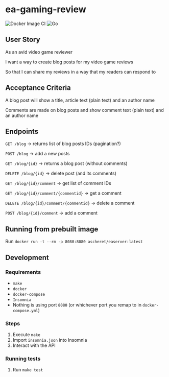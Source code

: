 # ea-gaming-review

![Docker Image CI](https://github.com/aschereT/ea-gaming-review/workflows/Docker%20Image%20CI/badge.svg)
![Go](https://github.com/aschereT/ea-gaming-review/workflows/Go/badge.svg)

## User Story

As an avid video game reviewer 

I want a way to create blog posts for my video game reviews 

So that I can share my reviews in a way that my readers can respond to

## Acceptance Criteria

A blog post will show a title, article text (plain text) and an author name 

Comments are made on blog posts and show comment text (plain text) and an author name 

## Endpoints

`GET /blog` -> returns list of blog posts IDs (pagination?)

`POST /blog` -> add a new posts

`GET /blog/{id}` -> returns a blog post (without comments)

`DELETE /blog/{id}` -> delete post (and its comments)

`GET /blog/{id}/comment` -> get list of comment IDs

`GET /blog/{id}/comment/{commentid}` -> get a comment

`DELETE /blog/{id}/comment/{commentid}` -> delete a comment

`POST /blog/{id}/comment` -> add a comment

## Running from prebuilt image

Run `docker run -t --rm -p 8080:8080 ascheret/easerver:latest`

## Development

### Requirements

- `make`
- `docker`
- `docker-compose`
- `Insomnia`
- Nothing is using port `8080` (or whichever port you remap to in `docker-compose.yml`)

### Steps

1. Execute `make`
2. Import `insomnia.json` into Insomnia
3. Interact with the API

### Running tests

1. Run `make test`
